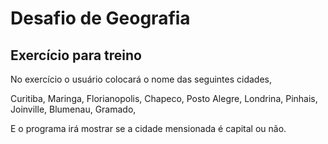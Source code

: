 # Desafio de Geografia

## Exercício para treino

No exercício o usuário colocará o nome das seguintes cidades, 

Curitiba,
Maringa,
Florianopolis,
Chapeco,
Posto Alegre,
Londrina,
Pinhais,
Joinville,
Blumenau,
Gramado, 

E o programa irá mostrar se a cidade mensionada é capital ou não.
